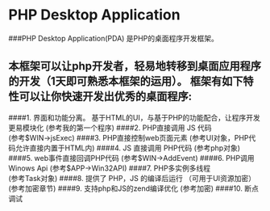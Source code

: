 PHP Desktop Application
===
###PHP Desktop Application(PDA) 是PHP的桌面程序开发框架。

本框架可以让php开发者，轻易地转移到桌面应用程序的开发（1天即可熟悉本框架的运用）。
框架有如下特性可以让你快速开发出优秀的桌面程序:
---
####1. 界面和功能分离。 
基于HTML的UI，与基于PHP的功能配合，让程序开发更易模块化 (参考我的第一个程序)
####2. PHP直接调用 JS 代码  
(参考$WIN->jsExec)
####3. PHP直接控制web页面元素  
(参考UI对象，PHP代码允许直接内置于HTML内)
####4. JS 直接调用 PHP代码 
(参考php对象)
####5. web事件直接回调PHP代码 
(参考$WIN->AddEvent)
####6. PHP调用Winows Api 
(参考$APP->Win32API)
####7. PHP多实例多线程  
(参考Task对象)
####8. 提供了 PHP，JS 的编译后运行
（可用于UI资源加密）  (参考加密章节)
####9. 支持php和JS的zend编译优化 
(参考加密)
####10. 断点调试
